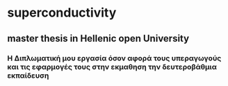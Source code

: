 # superconductivity
## master thesis in Hellenic open University
### Η Διπλωματική μου εργασία όσον αφορά τους υπεραγωγούς και τις εφαρμογές τους στην εκμαθηση την δευτεροβάθμια εκπαίδευση
